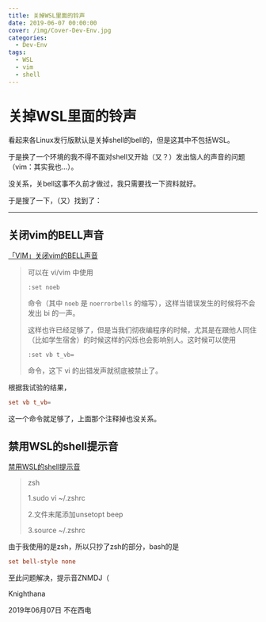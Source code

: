 ```yaml
---
title: 关掉WSL里面的铃声
date: 2019-06-07 00:00:00
cover: /img/Cover-Dev-Env.jpg
categories:
  - Dev-Env
tags:
  - WSL
  - vim
  - shell
---
```


# 关掉WSL里面的铃声

看起来各Linux发行版默认是关掉shell的bell的，但是这其中不包括WSL。

于是换了一个环境的我不得不面对shell又开始（又？）发出恼人的声音的问题（vim：其实我也...）。

没关系，关bell这事不久前才做过，我只需要找一下资料就好。

于是搜了一下，（又）找到了：

--------------

## 关闭vim的BELL声音

[「VIM」关闭vim的BELL声音](https://blog.csdn.net/qq_35448976/article/details/77840841)

> 可以在 vi/vim 中使用
>
> `:set noeb`
>
> 命令（其中 `noeb` 是 `noerrorbells` 的缩写），这样当错误发生的时候将不会发出 bi 的一声。
>
> 这样也许已经足够了，但是当我们彻夜编程序的时候，尤其是在跟他人同住（比如学生宿舍）的时候这样的闪烁也会影响别人。这时候可以使用
>
> `:set vb t_vb=`
>
> 命令，这下 vi 的出错发声就彻底被禁止了。

根据我试验的结果，
```conf
set vb t_vb=
```
这一个命令就足够了，上面那个注释掉也没关系。

## 禁用WSL的shell提示音

[禁用WSL的shell提示音](https://www.jianshu.com/p/f62971cbe80b)

> zsh
>
> 1.sudo vi ~/.zshrc
>
> 2.文件末尾添加unsetopt beep
>
> 3.source ~/.zshrc

由于我使用的是zsh，所以只抄了zsh的部分，bash的是
```conf
set bell-style none
```

至此问题解决，提示音ZNMDJ（

Knighthana

2019年06月07日 不在西电
